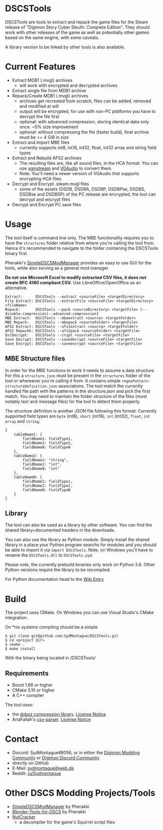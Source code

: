 # DSCSTools
DSCSTools are tools to extract and repack the game files for the Steam release of "Digimon Story Cyber Sleuth: Complete Edition". 
They should work with other releases of the game as well as potentially other games based on the same engine, with some caveats.

A library version to be linked by other tools is also available.

# Current Features
* Extract MDB1 (.mvgl) archives
  * will work with encrypted and decrypted archives
* Extract single file from MDB1 archive
* Repack/Create MDB1 (.mvgl) archives
  * archives get recreated from scratch, files can be added, removed and modified at will
  * output will be encrypted, for use with non-PC platforms you have to decrypt the file first
  * optional: with advanced compression, storing identical data only once. ~5% size improvement
  * optional: without compressing the file (faster build), final archive must be <= 4 GiB in size
* Extract and import MBE files
  * currently supports int8, int16, int32, float, int32 array and string field types
* Extract and Rebuild AFS2 archives
  * The resulting files are, like all sound files, in the HCA format. You can use [vgmstream](https://github.com/vgmstream/vgmstream) and [VGAudio](https://github.com/Thealexbarney/VGAudio) to convert them.
  * Note: You'll need a newer version of VGAudio that supports encrypting HCA files.
* Decrypt and Encrypt .steam.mvgl files
  * some of the assets (DSDB, DSDBA, DSDBP, DSDBPse, DSDBS, DSDBse and DSDBSP) of the PC release are encrypted, the tool can decrypt and encrypt files
* Decrypt and Encrypt PC save files

# Usage
The tool itself is command line only. The MBE functionality requires you to have the `structures` folder relative from where you're calling the tool from.
Hence it's recommended to navigate to the folder containing the DSCSTools binary first.

Pherakki's [SimpleDSCSModManager](https://github.com/Pherakki/SimpleDSCSModManager) provides an easy to use GUI for the tools, while also serving as a general mod manager. 

**Do not use Microsoft Excel to modify extracted CSV files, it does *not* create RFC 4180 compliant CSV.** Use LibreOffice/OpenOffice as an alternative.

```
Extract:      DSCSTools --extract <sourceFile> <targetDirectory>
File Extract: DSCSTools --extractFile <sourceFile> <targetDirectory> <fileName>
Repack:       DSCSTools --pack <sourceDirectory> <targetFile> [--disable-compression|--advanced-compression]
MBE Extract:  DSCSTools --mbeextract <source> <targetFolder>
MBE Repack:   DSCSTools --mbepack <sourceFolder> <targetFile>
AFS2 Extract: DSCSTools --afs2extract <source> <targetFolder>
AFS2 Repackk: DSCSTools --afs2pack <sourceFolder> <targetFile>
En/Decrypt:   DSCSTools --crypt <sourceFile> <targetFile>
Save Decrypt: DSCSTools --savedecrypt <sourceFile> <targetFile>
Save Encrypt: DSCSTools --saveencrypt <sourceFile> <targetFile>
```

## MBE Structure files
In order for the MBE functions to work it needs to assume a data structure. For this a `structure.json` must be present in the `structures` folder of the tool or whereever you're calling it from.
It contains simple `regexPattern: structureDefinition.json` associations. The tool match the currently handled file path with the patterns in the structure.json and pick the first match.
You may need to maintain the folder structure of the files (most notably text and message files) for the tool to detect them properly.

The structure definition is another JSON file following this format:
Currently supported field types are `byte` (int8), `short` (int16), `int` (int32), `float`, `int array` and `string`.

```
{
	tableName1: {
		fieldName1: fieldType1,
		fieldName2: fieldType2,
		fieldNameN: fieldTypeN
	},
	tableName2: {
		fieldName1: "string",
		fieldName2: "int",
		fieldNameN: "int"
	},
	tableNameN: {
		fieldName1: fieldType1,
		fieldName2: fieldType2,
		fieldNameN: fieldTypeN
	}
}
```

## Library
The tool can also be used as a library by other software. You can find the shared library+documented headers in the downloads.

You can also use the library as Python module. Simply install the shared library in a place your Python program searchs for modules and you should be able
to import it via `import DSCSTools`. Note, on Windows you'll have to rename the `DSCSTools.dll` to `DSCSTools.pyd`.

Please note, the currently prebuild binaries only work on Python 3.8. Other Python versions require the library to be recompiled.

For Python documentation head to the [Wiki Entry](https://github.com/SydMontague/DSCSTools/wiki/Python-Interfaces)


# Build
The project uses CMake. On Windows you can use Visual Studio's CMake integration.

On *nix systems compiling should be a simple

```
$ git clone git@github.com:SydMontague/DSCSTools.git
$ cd <project dir>
$ cmake .
$ make install
```

With the binary being located in /DSCSTools/

## Requirements
* Boost 1.66 or higher
* CMake 3.10 or higher
* A C++ compiler

The tool uses:
* the [doboz compression library](https://voxelium.wordpress.com/2011/03/19/doboz-compression-library-with-very-fast-decompression/). [License Notice](https://github.com/SydMontague/DSCSTools/blob/master/libs/doboz/COPYING.txt)
* AriaFallah's [csv-parser](https://github.com/AriaFallah/csv-parser). [License Notice](https://github.com/SydMontague/DSCSTools/blob/master/libs/csv-parser/LICENSE)

# Contact
* Discord: SydMontague#8056, or in either the [Digimon Modding Community](https://discord.gg/cb5AuxU6su) or [Digimon Discord Community](https://discord.gg/0VODO3ww0zghqOCO)
* directly on GitHub
* E-Mail: sydmontague@web.de
* Reddit: [/u/Sydmontague](https://reddit.com/u/sydmontague)

# Other DSCS Modding Projects/Tools
* [SimpleDSCSModManager](https://github.com/Pherakki/SimpleDSCSModManager) by Pherakki
* [Blender-Tools-for-DSCS](https://github.com/Pherakki/Blender-Tools-for-DSCS/) by Pherakki
* [NutCracker](https://github.com/SydMontague/NutCracker)
  * a decompiler for the game's Squirrel script files
